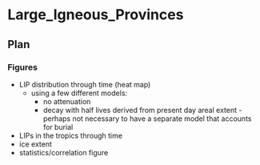 # Large_Igneous_Provinces

## Plan

### Figures

* LIP distribution through time (heat map)
    * using a few different models:
        * no attenuation
        * decay with half lives derived from present day areal extent - perhaps not necessary to have a separate model that accounts for burial
* LIPs in the tropics through time
* ice extent
* statistics/correlation figure
